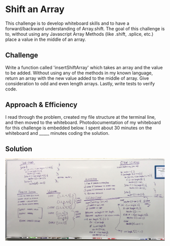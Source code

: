 # Shift an Array
This challenge is to develop whiteboard skills and to have a forward/backward understanding of Array.shift. The goal of this challenge is to, without using any Javascript Array Methods (like .shift, .splice, etc.) place a value in the middle of an array.

## Challenge
Write a function called 'insertShiftArray' which takes an array and the value to be added. Without using any of the methods in my known language, return an array with the new value added to the middle of array. Give consideration to odd and even length arrays. Lastly, write tests to verify code.

## Approach & Efficiency
I read through the problem, created my file structure at the terminal line, and then moved to the whiteboard. Photodocumentation of my whiteboard for this challenge is embedded below. I spent about 30 minutes on the whiteboard and _____ minutes coding the solution.

## Solution

![alt text](./assets/array_shift.jpg)